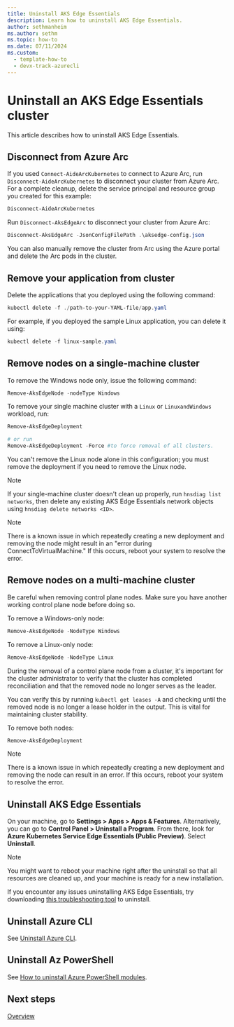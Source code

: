 ```yaml
---
title: Uninstall AKS Edge Essentials
description: Learn how to uninstall AKS Edge Essentials. 
author: sethmanheim
ms.author: sethm
ms.topic: how-to
ms.date: 07/11/2024
ms.custom:
  - template-how-to
  - devx-track-azurecli
---
```


# Uninstall an AKS Edge Essentials cluster

This article describes how to uninstall AKS Edge Essentials.

## Disconnect from Azure Arc

If you used `Connect-AideArcKubernetes` to connect to Azure Arc, run `Disconnect-AideArcKubernetes` to disconnect your cluster from Azure Arc. For a complete cleanup, delete the service principal and resource group you created for this example:

```powershell
Disconnect-AideArcKubernetes
```

Run `Disconnect-AksEdgeArc` to disconnect your cluster from Azure Arc:

```powershell
Disconnect-AksEdgeArc -JsonConfigFilePath .\aksedge-config.json
```

You can also manually remove the cluster from Arc using the Azure portal and delete the Arc pods in the cluster.

## Remove your application from cluster

Delete the applications that you deployed using the following command:

```powershell
kubectl delete -f ./path-to-your-YAML-file/app.yaml
```

For example, if you deployed the sample Linux application, you can delete it using:

```powershell
kubectl delete -f linux-sample.yaml
```

## Remove nodes on a single-machine cluster

To remove the Windows node only, issue the following command:

```powershell
Remove-AksEdgeNode -nodeType Windows
```

To remove your single machine cluster with a `Linux` or `LinuxandWindows` workload, run:

```powershell
Remove-AksEdgeDeployment

# or run
Remove-AksEdgeDeployment -Force #to force removal of all clusters.
```

You can't remove the Linux node alone in this configuration; you must remove the deployment if you need to remove the Linux node.

> [!NOTE]
> If your single-machine cluster doesn't clean up properly, run `hnsdiag list networks`, then delete any existing AKS Edge Essentials network objects using `hnsdiag delete networks <ID>`.

> [!NOTE]
> There is a known issue in which repeatedly creating a new deployment and removing the node might result in an "error during ConnectToVirtualMachine." If this occurs, reboot your system to resolve the error.

## Remove nodes on a multi-machine cluster

Be careful when removing control plane nodes. Make sure you have another working control plane node before doing so.

To remove a Windows-only node:

```powershell
Remove-AksEdgeNode -NodeType Windows
```

To remove a Linux-only node:

```powershell
Remove-AksEdgeNode -NodeType Linux
```

During the removal of a control plane node from a cluster, it's important for the cluster administrator to verify that the cluster has completed reconciliation and that the removed node no longer serves as the leader.

You can verify this by running `kubectl get leases -A` and checking until the removed node is no longer a lease holder in the output. This is vital for maintaining cluster stability.

To remove both nodes:

```powershell
Remove-AksEdgeDeployment
```

> [!NOTE]
> There is a known issue in which repeatedly creating a new deployment and removing the node can result in an error. If this occurs, reboot your system to resolve the error.

## Uninstall AKS Edge Essentials

On your machine, go to **Settings > Apps > Apps & Features**. Alternatively, you can go to **Control Panel > Uninstall a Program**. From there, look for **Azure Kubernetes Service Edge Essentials (Public Preview)**. Select **Uninstall**.

> [!NOTE]
> You might want to reboot your machine right after the uninstall so that all resources are cleaned up, and your machine is ready for a new installation.

If you encounter any issues uninstalling AKS Edge Essentials, try downloading [this troubleshooting tool](https://support.microsoft.com/topic/fix-problems-that-block-programs-from-being-installed-or-removed-cca7d1b6-65a9-3d98-426b-e9f927e1eb4d) to uninstall.

## Uninstall Azure CLI

See [Uninstall Azure CLI](/cli/azure/install-azure-cli-windows#uninstall).

## Uninstall Az PowerShell

See [How to uninstall Azure PowerShell modules](/powershell/azure/uninstall-az-ps).

## Next steps

[Overview](aks-edge-overview.md)
